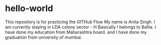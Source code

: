 # hello-world
This repository is for practicing the GITHub Flow
My name is Anita Singh. I am currently staying in LDA colony sector - H Basically I belongs to Ballia. I have done my education from Maharashtra board. and I have done my graduation from university of mumbai.

